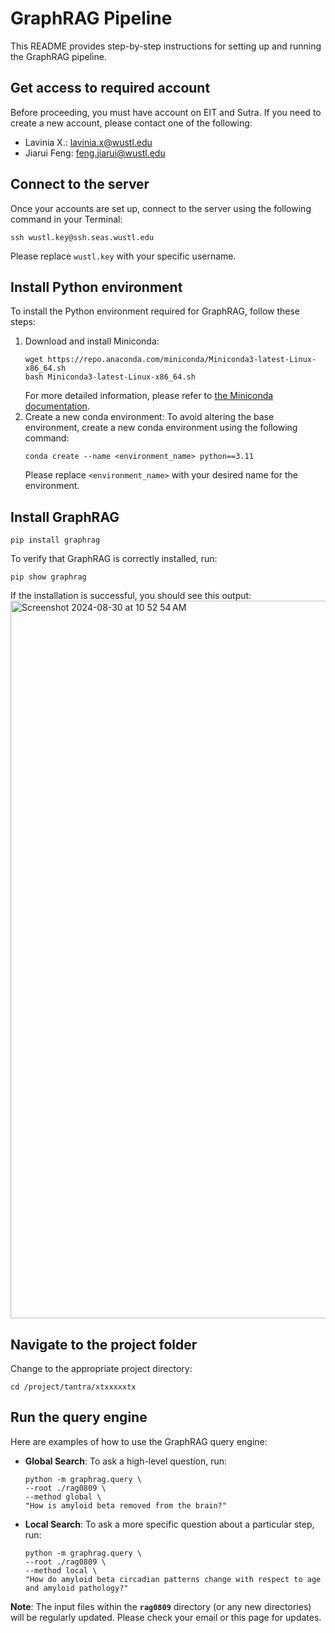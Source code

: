 # GraphRAG Pipeline
This README provides step-by-step instructions for setting up and running the GraphRAG pipeline.

## Get access to required account
Before proceeding, you must have account on EIT and Sutra. If you need to create a new account, please contact one of the following:
*  Lavinia X.: lavinia.x@wustl.edu
* Jiarui Feng: feng.jiarui@wustl.edu

## Connect to the server
Once your accounts are set up, connect to the server using the following command in your Terminal:
```
ssh wustl.key@ssh.seas.wustl.edu
```
Please replace `wustl.key` with your specific username.

## Install Python environment
To install the Python environment required for GraphRAG, follow these steps:
1. Download and install Miniconda:
   ```
   wget https://repo.anaconda.com/miniconda/Miniconda3-latest-Linux-x86_64.sh
   bash Miniconda3-latest-Linux-x86_64.sh
   ```
   For more detailed information, please refer to [the Miniconda documentation](https://docs.anaconda.com/miniconda/).
2. Create a new conda environment:
   To avoid altering the base environment, create a new conda environment using the following command:
   ```
   conda create --name <environment_name> python==3.11
   ```
   Please replace `<environment_name>` with your desired name for the environment.

## Install GraphRAG
```
pip install graphrag
```
To verify that GraphRAG is correctly installed, run:
```
pip show graphrag
```
If the installation is successful, you should see this output:
<img width="1148" alt="Screenshot 2024-08-30 at 10 52 54 AM" src="https://github.com/user-attachments/assets/339a4dea-0ee2-43e7-932c-79486c3b4b74">

## Navigate to the project folder
Change to the appropriate project directory:
```
cd /project/tantra/xtxxxxxtx
```

## Run the query engine
Here are examples of how to use the GraphRAG query engine:
* **Global Search**: To ask a high-level question, run:
  ```
  python -m graphrag.query \
  --root ./rag0809 \
  --method global \
  "How is amyloid beta removed from the brain?"
  ```
* **Local Search**: To ask a more specific question about a particular step, run:
  ```
  python -m graphrag.query \
  --root ./rag0809 \
  --method local \
  "How do amyloid beta circadian patterns change with respect to age and amyloid pathology?"
  ```
**Note**: The input files within the **`rag0809`** directory (or any new directories) will be regularly updated. Please check your email or this page for updates.
